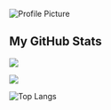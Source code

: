 ![Profile Picture](https://avatars.githubusercontent.com/u/76439683?v=4) 
 
## My GitHub Stats
 
<p>
 
<a href="https://github.com/donut2008/donut2008">
 
<img src="https://github-readme-stats.vercel.app/api?username=donut2008&show_icons=true&theme=dracula"/>
 
</a>
 
</p>
 
  
 
<p>
 
<img src="https://github-readme-streak-stats.herokuapp.com?user=donut2008&theme=dracula">
 
</p>
 
 
 
<p>
 
<img src="https://github-readme-stats.vercel.app/api/top-langs/?username=donut2008&theme=tokyonight" alt="Top Langs">
 
</p>